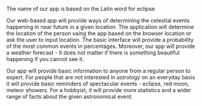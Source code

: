 The name of our app is based on the Latin word for eclipse

Our web-based app will provide ways of determining the celestial events happening in near future in a given location. The application will determine the location of the person using the app based on the browser location or ask the user to input location. The basic interface will provide a probability of the most common events in percentages. Moreover, our app will provide a weather forecast -  it does not matter if there is something beautiful happening if you cannot see it.  

Our app will provide basic information to anyone from a regular person to expert. For people that are not interested in astrology on an everyday basis it will provide basic reminders of spectacular events - eclipse, red moon, meteor showers. For a hobbyist, it will provide more statistics and a wider range of facts about the given astronomical event.
